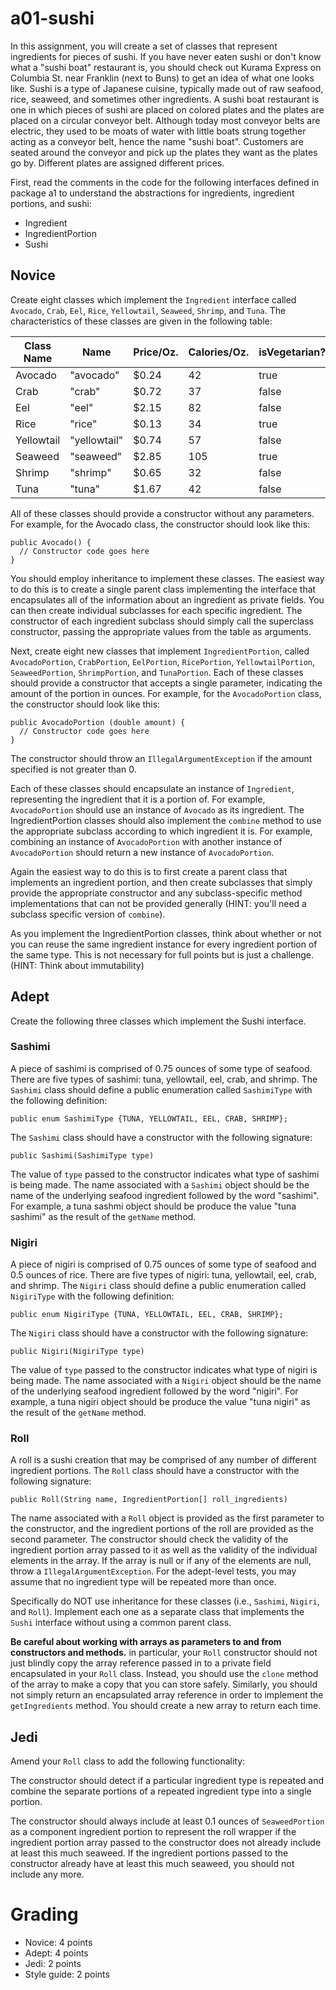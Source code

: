 # a01-sushi

In this assignment, you will create a set of classes that represent ingredients for pieces of sushi. If you have never eaten sushi or don't know what a "sushi boat" restaurant is, you should check out Kurama Express on Columbia St. near Franklin (next to Buns) to get an idea of what one looks like. Sushi is a type of Japanese cuisine, typically made out of raw seafood, rice, seaweed, and sometimes other ingredients. A sushi boat restaurant is one in which pieces of sushi are placed on colored plates and the plates are placed on a circular conveyor belt. Although today most conveyor belts are electric, they used to be moats of water with little boats strung together acting as a conveyor belt, hence the name "sushi boat". Customers are seated around the conveyor and pick up the plates they want as the plates go by. Different plates are assigned different prices.

First, read the comments in the code for the following interfaces defined in package a1 to understand the abstractions for ingredients, ingredient portions, and sushi:
* Ingredient
* IngredientPortion
* Sushi

## Novice

Create eight classes which implement the ```Ingredient``` interface called ```Avocado```, ```Crab```, ```Eel```, ```Rice```, ```Yellowtail```, ```Seaweed```, ```Shrimp```, and ```Tuna```. The characteristics of these classes are given in the following table:

| Class Name | Name | Price/Oz. | Calories/Oz. | isVegetarian? | hasRice? | hasShellfish? |
|------------|------|-----------|--------------|-------------|-------|------------|
| Avocado	| "avocado"	| $0.24 |	42	| true | false | false |
| Crab	| "crab" | $0.72 | 37 | false | false | true |
| Eel	| "eel"	| $2.15 | 82 | false | false | false |
| Rice	| "rice" | $0.13 | 34 | true | true | false |
| Yellowtail | "yellowtail" | $0.74 | 57 | false | false | false |
| Seaweed	| "seaweed"	| $2.85 | 105 | true | false | false |
| Shrimp | "shrimp" | $0.65 | 32 | false | false | true |
| Tuna	| "tuna"	| $1.67 | 42	| false	| false	| false |

All of these classes should provide a constructor without any parameters. For example, for the Avocado class, the constructor should look like this:

```
public Avocado() {
  // Constructor code goes here
}
```

You should employ inheritance to implement these classes. The easiest way to do this is to create a single parent class implementing the interface that encapsulates all of the information about an ingredient as private fields. You can then create individual subclasses for each specific ingredient. The constructor of each ingredient subclass should simply call the superclass constructor, passing the appropriate values from the table as arguments.

Next, create eight new classes that implement ```IngredientPortion```, called ```AvocadoPortion```, ```CrabPortion```, ```EelPortion```, ```RicePortion```, ```YellowtailPortion```, ```SeaweedPortion```, ```ShrimpPortion```, and ```TunaPortion```. Each of these classes should provide a constructor that accepts a single parameter, indicating the amount of the portion in ounces. For example, for the ```AvocadoPortion``` class, the constructor should look like this:

```
public AvocadoPortion (double amount) {
  // Constructor code goes here
}
```

The constructor should throw an ```IllegalArgumentException``` if the amount specified is not greater than 0.

Each of these classes should encapsulate an instance of ```Ingredient```, representing the ingredient that it is a portion of. For example, ```AvocadoPortion``` should use an instance of ```Avocado``` as its ingredient. The IngredientPortion classes should also implement the ```combine``` method to use the appropriate subclass according to which ingredient it is. For example, combining an instance of ```AvocadoPortion``` with another instance of ```AvocadoPortion``` should return a new instance of ```AvocadoPortion```.

Again the easiest way to do this is to first create a parent class that implements an ingredient portion, and then create subclasses that simply provide the appropriate constructor and any subclass-specific method implementations that can not be provided generally (HINT: you'll need a subclass specific version of ```combine```).

As you implement the IngredientPortion classes, think about whether or not you can reuse the same ingredient instance for every ingredient portion of the same type. This is not necessary for full points but is just a challenge. (HINT: Think about immutability)

## Adept

Create the following three classes which implement the Sushi interface.

### Sashimi

A piece of sashimi is comprised of 0.75 ounces of some type of seafood. There are five types of sashimi: tuna, yellowtail, eel, crab, and shrimp. The ```Sashimi``` class should define a public enumeration called ```SashimiType``` with the following definition:

```
public enum SashimiType {TUNA, YELLOWTAIL, EEL, CRAB, SHRIMP};
```

The ```Sashimi``` class should have a constructor with the following signature:

```
public Sashimi(SashimiType type)
```

The value of ```type``` passed to the constructor indicates what type of sashimi is being made. The name associated with a ```Sashimi``` object should be the name of the underlying seafood ingredient followed by the word "sashimi". For example, a tuna sashmi object should be produce the value "tuna sashimi" as the result of the ```getName``` method.

### Nigiri

A piece of nigiri is comprised of 0.75 ounces of some type of seafood and 0.5 ounces of rice. There are five types of nigiri: tuna, yellowtail, eel, crab, and shrimp. The ```Nigiri``` class should define a public enumeration called ```NigiriType``` with the following definition:

```
public enum NigiriType {TUNA, YELLOWTAIL, EEL, CRAB, SHRIMP};
```

The ```Nigiri``` class should have a constructor with the following signature:

```
public Nigiri(NigiriType type)
```

The value of ```type``` passed to the constructor indicates what type of nigiri is being made. The name associated with a ```Nigiri``` object should be the name of the underlying seafood ingredient followed by the word "nigiri". For example, a tuna nigiri object should be produce the value "tuna nigiri" as the result of the ```getName``` method.

### Roll

A roll is a sushi creation that may be comprised of any number of different ingredient portions. The ```Roll``` class should have a constructor with the following signature:

```
public Roll(String name, IngredientPortion[] roll_ingredients)
```

The name associated with a ```Roll``` object is provided as the first parameter to the constructor, and the ingredient portions of the roll are provided as the second parameter. The constructor should check the validity of the ingredient portion array passed to it as well as the validity of the individual elements in the array. If the array is null or if any of the elements are null, throw a ```IllegalArgumentException```. For the adept-level tests, you may assume that no ingredient type will be repeated more than once.

Specifically do NOT use inheritance for these classes (i.e., ```Sashimi```, ```Nigiri```, and ```Roll```). Implement each one as a separate class that implements the ```Sushi``` interface without using a common parent class.

**Be careful about working with arrays as parameters to and from constructors and methods.** in particular, your ```Roll``` constructor should not just blindly copy the array reference passed in to a private field encapsulated in your ```Roll``` class. Instead, you should use the ```clone``` method of the array to make a copy that you can store safely. Similarly, you should not simply return an encapsulated array reference in order to implement the ```getIngredients``` method. You should create a new array to return each time.

## Jedi

Amend your ```Roll``` class to add the following functionality:

The constructor should detect if a particular ingredient type is repeated and combine the separate portions of a repeated ingredient type into a single portion.

The constructor should always include at least 0.1 ounces of ```SeaweedPortion``` as a component ingredient portion to represent the roll wrapper if the ingredient portion array passed to the constructor does not already include at least this much seaweed. If the ingredient portions passed to the constructor already have at least this much seaweed, you should not include any more.

# Grading

* Novice: 4 points
* Adept: 4 points
* Jedi: 2 points
* Style guide: 2 points
